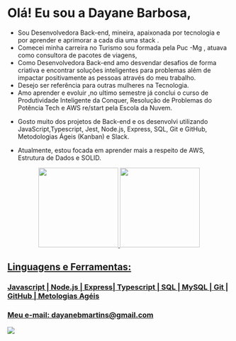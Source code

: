 # Olá! Eu sou a Dayane Barbosa,

- Sou Desenvolvedora Back-end, mineira, apaixonada por tecnologia e por aprender e aprimorar a  cada dia  uma stack .
- Comecei minha carreira no Turismo sou formada pela Puc -Mg , atuava como consultora de pacotes de viagens,
- Como Desenvolvedora Back-end amo desvendar desafios de forma criativa e encontrar soluções inteligentes para problemas além de  impactar positivamente as pessoas através do meu trabalho.
- Desejo ser referência para outras mulheres na Tecnologia.
- Amo aprender e evoluir ,no ultimo semestre já conclui o curso de Produtividade Inteligente da Conquer, Resolução de Problemas do Potência Tech e AWS re/start  pela Escola da Nuvem.

* Gosto muito dos projetos de Back-end e os desenvolvi utilizando JavaScript,Typescript, Jest, Node.js, Express, SQL, Git e GitHub, Metodologias Ágeis (Kanban) e Slack.

* Atualmente, estou focada em aprender mais a respeito de AWS, Estrutura de Dados e SOLID.

<div align="center">
  <a href="https://github.com/DAYANE1130">
  <img height="180em" src="https://github-readme-stats.vercel.app/api?username=dayane1130&show_icons=true&theme=dracula&include_all_commits=true&count_private=true"/>
  <img height="180em" src="https://github-readme-stats.vercel.app/api/top-langs/?username=dayane1130&layout=compact&langs_count=7&theme=dracula"/>
</div>

<h2>
Linguagens e Ferramentas:
</h2> 
<h3>
Javascript | Node.js | Express| Typescript | SQL | MySQL | Git | GitHub | Metologias Agéis
</h3>
  <h3>
Meu e-mail: dayanebmartins@gmail.com 
</h3>

<div> 
  <a href=https://www.linkedin.com/in/barbosa-dayane/ target="_blank"><img src="https://img.shields.io/badge/-LinkedIn-%230077B5?style=for-the-badge&logo=linkedin&logoColor=white" target="_blank"></a> 
 
 
</div>
